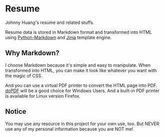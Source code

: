 # Resume

Johnny Huang's resume and related stuffs.

Resume data is stored in Markdown format and transformed into HTML using [Python-Markdown](https://github.com/waylan/Python-Markdown) and [Jinja](https://github.com/mitsuhiko/jinja2) template engine.

## Why Markdown?

I choose Markdown because it's simple and easy to manipulate. When transformed into HTML, you can make it look like whatever you want with the magic of CSS.

And you can use a virtual PDF printer to convert the HTML page into PDF. [doPDF](http://www.dopdf.com/) will be a good choice for Windows Users. And a built-in PDF printer is available for Linux version Firefox.

## Notice

You may use any resource in this project for your own use, too. But NEVER use any of my personal information because you are NOT me!

